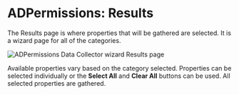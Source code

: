# ADPermissions: Results

The Results page is where properties that will be gathered are selected. It is a wizard page for all
of the categories.

![ADPermissions Data Collector wizard Results page](/img/product_docs/accessanalyzer/11.6/admin/datacollector/adpermissions/results.webp)

Available properties vary based on the category selected. Properties can be selected individually or
the **Select All** and **Clear All** buttons can be used. All selected properties are gathered.

